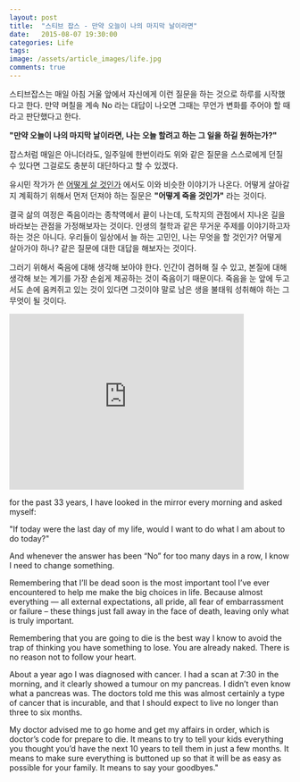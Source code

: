 ```yaml
---
layout: post
title:  "스티브 잡스 - 만약 오늘이 나의 마지막 날이라면"
date:   2015-08-07 19:30:00
categories: Life
tags: 
image: /assets/article_images/life.jpg
comments: true
---
```


스티브잡스는 매일 아침 거울 앞에서 자신에게 이런 질문을 하는 것으로 하루를 시작했다고 한다. 만약 며칠을 계속 No 라는 대답이 나오면 그때는 무언가 변화를 주어야 할 때라고 판단했다고 한다.

**"만약 오늘이 나의 마지막 날이라면, 나는 오늘 할려고 하는 그 일을 하길 원하는가?"**

잡스처럼 매일은 아니더라도, 일주일에 한번이라도 위와 같은 질문을 스스로에게 던질 수 있다면 그걸로도 충분히 대단하다고 할 수 있겠다.

유시민 작가가 쓴 [어떻게 살 것인가](https://realgsong.wordpress.com/2014/04/22/%EC%9C%A0%EC%8B%9C%EB%AF%BC-%EC%96%B4%EB%96%BB%EA%B2%8C-%EC%82%B4-%EA%B2%83%EC%9D%B8%EA%B0%80/) 에서도 이와 비슷한 이야기가 나온다. 어떻게 살아갈 지 계획하기 위해서 먼저 던져야 하는 질문은 **"어떻게 죽을 것인가"** 라는 것이다.

결국 삶의 여정은 죽음이라는 종착역에서 끝이 나는데, 도착지의 관점에서 지나온 길을 바라보는 관점을 가정해보자는 것이다. 인생의 철학과 같은 무거운 주제를 이야기하고자 하는 것은 아니다. 우리들이 일상에서 늘 하는 고민인, 나는 무엇을 할 것인가? 어떻게 살아가야 하나? 같은 질문에 대한 대답을 해보자는 것이다.

그러기 위해서 죽음에 대해 생각해 보아야 한다. 인간이 겸허해 질 수 있고, 본질에 대해 생각해 보는 계기를 가장 손쉽게 제공하는 것이 죽음이기 때문이다. 죽음을 눈 앞에 두고서도 손에 움켜쥐고 있는 것이 있다면 그것이야 말로 남은 생을 불태워 성취해야 하는 그 무엇이 될 것이다.

<iframe width="420" height="315" src="https://www.youtube.com/embed/a5SMyfbWYyE" frameborder="0" allowfullscreen></iframe>

for the past 33 years, I have looked in the mirror every morning and asked myself:
 
"If today were the last day of my life, would I want to do what I am about to do today?"

And whenever the answer has been “No” for too many days in a row, I know I need to change something.
 
Remembering that I’ll be dead soon is the most important tool I’ve ever encountered to help me make the big choices in life. Because almost everything — all external expectations, all pride, all fear of embarrassment or failure – these things just fall away in the face of death, leaving only what is truly important.

Remembering that you are going to die is the best way I know to avoid the trap of thinking you have something to lose. You are already naked. There is no reason not to follow your heart.
  
About a year ago I was diagnosed with cancer. I had a scan at 7:30 in the morning, and it clearly showed a tumour on my pancreas. I didn’t even know what a pancreas was. The doctors told me this was almost certainly a type of cancer that is incurable, and that I should expect to live no longer than three to six months.

My doctor advised me to go home and get my affairs in order, which is doctor’s code for prepare to die. It means to try to tell your kids everything you thought you’d have the next 10 years to tell them in just a few months. It means to make sure everything is buttoned up so that it will be as easy as possible for your family. It means to say your goodbyes."
